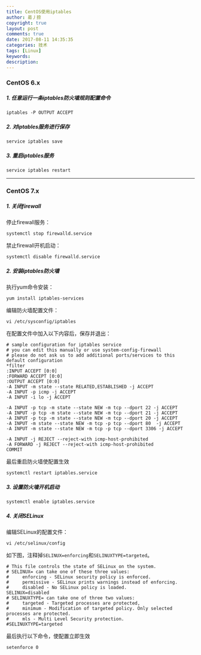 ```yaml
---
title: CentOS使用iptables
author: 昜丿捺
copyright: true
layout: post
comments: true
date: 2017-08-11 14:35:35
categories: 技术
tags: [Linux]
keywords:
description:
---
```

### CentOS 6.x
##### 1. 任意运行一条iptables防火墙规则配置命令
```
iptables -P OUTPUT ACCEPT
```
##### 2. 对iptables服务进行保存
```
service iptables save
```
##### 3. 重启iptables服务
```
service iptables restart
```
<!--more-->

---

### CentOS 7.x
##### 1. 关闭firewall
停止firewall服务：
```
systemctl stop firewalld.service
```
禁止firewall开机启动：
```
systemctl disable firewalld.service
```

##### 2. 安装iptables防火墙
执行yum命令安装：
```
yum install iptables-services
```
编辑防火墙配置文件：
```
vi /etc/sysconfig/iptables
```
在配置文件中加入以下内容后，保存并退出：

	# sample configuration for iptables service
	# you can edit this manually or use system-config-firewall
	# please do not ask us to add additional ports/services to this default configuration
	*filter
	:INPUT ACCEPT [0:0]
	:FORWARD ACCEPT [0:0]
	:OUTPUT ACCEPT [0:0]
	-A INPUT -m state --state RELATED,ESTABLISHED -j ACCEPT
	-A INPUT -p icmp -j ACCEPT
	-A INPUT -i lo -j ACCEPT

	-A INPUT -p tcp -m state --state NEW -m tcp --dport 22 -j ACCEPT
	-A INPUT -p tcp -m state --state NEW -m tcp --dport 21 -j ACCEPT
	-A INPUT -p tcp -m state --state NEW -m tcp --dport 20 -j ACCEPT
	-A INPUT -m state --state NEW -m tcp -p tcp --dport 80  -j ACCEPT
	-A INPUT -m state --state NEW -m tcp -p tcp --dport 3306 -j ACCEPT

	-A INPUT -j REJECT --reject-with icmp-host-prohibited
	-A FORWARD -j REJECT --reject-with icmp-host-prohibited
	COMMIT
最后重启防火墙使配置生效
```
systemctl restart iptables.service
```

##### 3. 设置防火墙开机启动
```
systemctl enable iptables.service
```

##### 4. 关闭SELinux
编辑SELinux的配置文件：
```
vi /etc/selinux/config
```
如下图，注释掉`SELINUX=enforcing`和`SELINUXTYPE=targeted`。

	# This file controls the state of SELinux on the system.
	# SELINUX= can take one of these three values:
	#     enforcing - SELinux security policy is enforced.
	#     permissive - SELinux prints warnings instead of enforcing.
	#     disabled - No SELinux policy is loaded.
	SELINUX=disabled
	# SELINUXTYPE= can take one of three two values:
	#     targeted - Targeted processes are protected,
	#     minimum - Modification of targeted policy. Only selected processes are protected.
	#     mls - Multi Level Security protection.
	#SELINUXTYPE=targeted
最后执行以下命令，使配置立即生效
```
setenforce 0
```